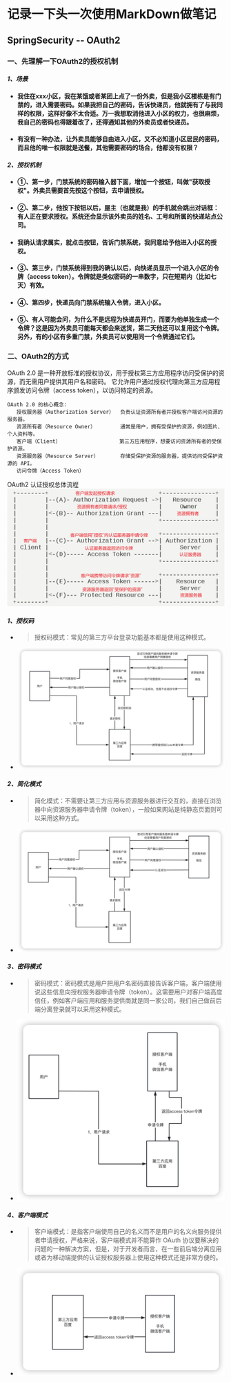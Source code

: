 # 记录一下头一次使用MarkDown做笔记

## **SpringSecurity -- OAuth2**

### **一、先理解一下OAuth2的授权机制**

####             *1、场景*

- ####             我住在xxx小区，我在某饿或者某团上点了一份外卖，但是我小区楼栋是有门禁的，进入需要密码。如果我把自己的密码，告诉快递员，他就拥有了与我同样的权限，这样好像不太合适。万一我想取消他进入小区的权力，也很麻烦，我自己的密码也得跟着改了，还得通知其他的外卖员或者快递员。

- ####             有没有一种办法，让外卖员能够自由进入小区，又不必知道小区居民的密码，而且他的唯一权限就是送餐，其他需要密码的场合，他都没有权限？




#### *2、授权机制*

-   #### ①、第一步，门禁系统的密码输入器下面，增加一个按钮，叫做"获取授权"。外卖员需要首先按这个按钮，去申请授权。

-   #### ②、第二步，他按下按钮以后，屋主（也就是我）的手机就会跳出对话框：有人正在要求授权。系统还会显示该外卖员的姓名、工号和所属的快递站点公司。

-   #### 我确认请求属实，就点击按钮，告诉门禁系统，我同意给予他进入小区的授权。

-   #### ③、第三步，门禁系统得到我的确认以后，向快递员显示一个进入小区的令牌（access token）。令牌就是类似密码的一串数字，只在短期内（比如七天）有效。

-   #### ④、第四步，快递员向门禁系统输入令牌，进入小区。

-   #### ⑤、有人可能会问，为什么不是远程为快递员开门，而要为他单独生成一个令牌？这是因为外卖员可能每天都会来送货，第二天他还可以复用这个令牌。另外，有的小区有多重门禁，外卖员可以使用同一个令牌通过它们。



### **二、OAuth2的方式**
OAuth 2.0 是一种开放标准的授权协议，用于授权第三方应用程序访问受保护的资源，而无需用户提供其用户名和密码。
它允许用户通过授权代理向第三方应用程序颁发访问令牌（access token），以访问特定的资源。

    OAuth 2.0 的核心概念:
       授权服务器（Authorization Server）  负责认证资源所有者并授权客户端访问资源的服务器。
       资源所有者（Resource Owner）        通常是用户，拥有受保护的资源，例如图片、个人资料等。
       客户端（Client）                   第三方应用程序，想要访问资源所有者的受保护资源。
       资源服务器（Resource Server）       存储受保护资源的服务器，提供访问受保护资源的 API。
       访问令牌（Access Token）

OAuth2 认证授权总体流程
![image](src/main/resources/static/img.png)

####  *1、授权码*

 - > 授权码模式：常见的第三方平台登录功能基本都是使用这种模式。



- ![image-20230516214329834](src/main/resources/static/img_0.png)

####  *2、简化模式*

- > 简化模式：不需要让第三方应用与资源服务器进行交互的，直接在浏览器中向资源服务器申请令牌（token），一般如果网站是纯静态页面则可以采用这种方式。

- ![image-20230516222357558](src/main/resources/static/img_1.png)

#### *3、密码模式*

- > 密码模式：密码模式是用户把用户名密码直接告诉客户端，客户端使用说这些信息向授权服务器申请令牌（token）。这需要用户对客户端高度信任，例如客户端应用和服务提供商就是同一家公司，我们自己做前后端分离登录就可以采用这种模式。

- ![image-20230516222653625](src/main/resources/static/img_2.png)

#### *4、客户端模式*

- > 客户端模式：是指客户端使用自己的名义而不是用户的名义向服务提供者申请授权，严格来说，客户端模式并不能算作 OAuth 协议要解决的问题的一种解决方案，但是，对于开发者而言，在一些前后端分离应用或者为移动端提供的认证授权服务器上使用这种模式还是非常方便的。

- ![image-20230516225319903](src/main/resources/static/img_3.png)